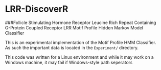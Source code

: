 LRR-DiscoverR
=============

###Follicle Stimulating Hormone Receptor Leucine Rich Repeat Containing G-Protein Coupled Receptor LRR Motif Profile Hidden Markov Model Classifier 

This is an experimental implementation of the Motif Profile HMM Classifier. As such the important data is located in the `Experiment/` directory. 

This code was written for a Linux environment and while it may work on a Windows machine, it may fail if Windows-style path seperators 
